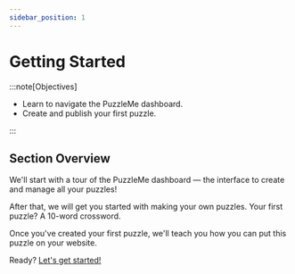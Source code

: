 ```yaml
---
sidebar_position: 1
---
```

# Getting Started

:::note[Objectives]

- Learn to navigate the PuzzleMe dashboard.
- Create and publish your first puzzle.

:::

## Section Overview
We'll start with a tour of the PuzzleMe dashboard &mdash; the interface to create and manage all your puzzles!

After that, we will get you started with making your own puzzles. Your first puzzle? A 10-word crossword.

Once you've created your first puzzle, we'll teach you how you can put this puzzle on your website.

Ready? [Let's get started!](01-login.md)
